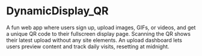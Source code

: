 # DynamicDisplay_QR
A fun web app where users sign up, upload images, GIFs, or videos, and get a unique QR code to their fullscreen display page. Scanning the QR shows their latest upload without any site elements. An upload dashboard lets users preview content and track daily visits, resetting at midnight.
